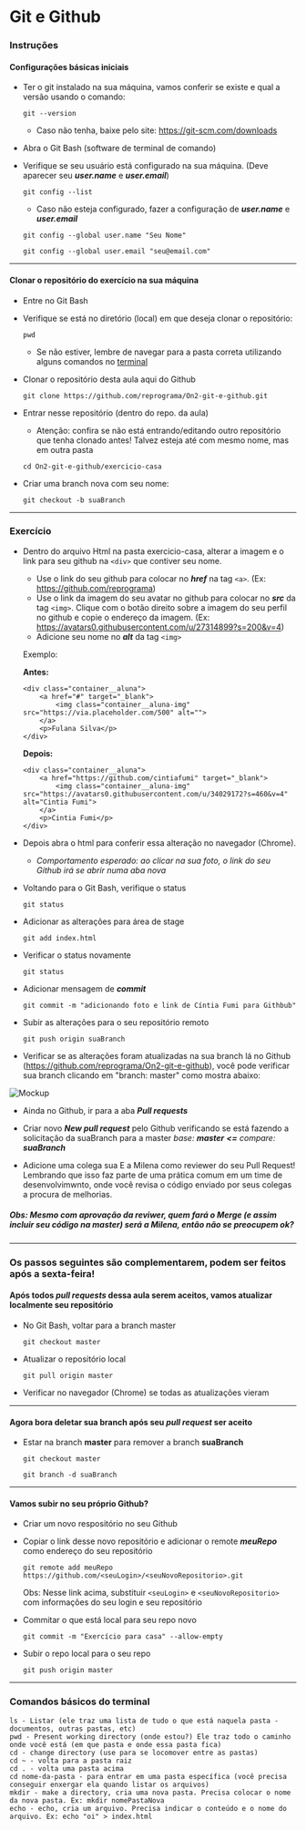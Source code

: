 # Git e Github

### Instruções

#### Configurações básicas iniciais
* Ter o git instalado na sua máquina, vamos conferir se existe e qual a versão usando o comando:
	
  ```
  git --version
  ```
  * Caso não tenha, baixe pelo site: https://git-scm.com/downloads

* Abra o Git Bash (software de terminal de comando)

* Verifique se seu usuário está configurado na sua máquina. (Deve aparecer seu ***user.name*** e ***user.email***)
	
  ```
  git config --list
  ```

	* Caso não esteja configurado, fazer a configuração de ***user.name*** e ***user.email***
		
    ```
    git config --global user.name "Seu Nome"
    ```

    ```
    git config --global user.email "seu@email.com"
    ```

---

#### Clonar o repositório do exercício na sua máquina

* Entre no Git Bash

* Verifique se está no diretório (local) em que deseja clonar o repositório:
	
  ```
  pwd
  ```
  * Se não estiver, lembre de navegar para a pasta correta utilizando alguns comandos no [terminal](#comandos)


* Clonar o repositório desta aula aqui do Github
	
  ```
  git clone https://github.com/reprograma/On2-git-e-github.git
  ```

* Entrar nesse repositório (dentro do repo. da aula)
    * Atenção: confira se não está entrando/editando outro repositório que tenha clonado antes! Talvez esteja até com mesmo nome, mas em outra pasta

	```
  cd On2-git-e-github/exercicio-casa
  ```

* Criar uma branch nova com seu nome:
	
  ```
  git checkout -b suaBranch
  ```

***

### Exercício

* Dentro do arquivo Html na pasta exercicio-casa, alterar a imagem e o link para seu github na `<div>` que contiver seu nome.
	* Use o link do seu github para colocar no ***href*** na tag `<a>`. (Ex: https://github.com/reprograma)
	* Use o link da imagem do seu avatar no github para colocar no ***src*** da tag `<img>`. Clique com o botão direito sobre a imagem do seu perfil no github e copie o endereço da imagem. (Ex: https://avatars0.githubusercontent.com/u/27314899?s=200&v=4)
  * Adicione seu nome no ***alt*** da tag `<img>`

  Exemplo:

    **Antes:**

    ```
    <div class="container__aluna">
        <a href="#" target="_blank">
            <img class="container__aluna-img" src="https://via.placeholder.com/500" alt="">
        </a>
        <p>Fulana Silva</p>
    </div>
    ```
    
    **Depois:**
    
    ```
    <div class="container__aluna">
        <a href="https://github.com/cintiafumi" target="_blank">
            <img class="container__aluna-img" src="https://avatars0.githubusercontent.com/u/34029172?s=460&v=4" alt="Cintia Fumi">
        </a>
        <p>Cintia Fumi</p>
    </div>
    ```

* Depois abra o html para conferir essa alteração no navegador (Chrome).
	* *Comportamento esperado: ao clicar na sua foto, o link do seu Github irá se abrir numa aba nova*

* Voltando para o Git Bash, verifique o status
	
  ```
  git status
  ```

* Adicionar as alterações para área de stage
	
  ```
  git add index.html
  ```

* Verificar o status novamente
	
  ```
  git status
  ```

* Adicionar mensagem de ***commit***
	
  ```
  git commit -m "adicionando foto e link de Cíntia Fumi para Githbub"
  ```

* Subir as alterações para o seu repositório remoto
	
  ```
  git push origin suaBranch
  ```

* Verificar se as alterações foram atualizadas na sua branch lá no Github (https://github.com/reprograma/On2-git-e-github), você pode verificar sua branch clicando em "branch: master" como mostra abaixo:

![Mockup](../imgs/branch-github.png)

* Ainda no Github, ir para a aba ***Pull requests***

* Criar novo ***New pull request*** pelo Github verificando se está fazendo a solicitação da suaBranch para a master
	*base: **master**    **<=**    compare: **suaBranch***

* Adicione uma colega sua E a Milena como reviewer do seu Pull Request! Lembrando que isso faz parte de uma prática comum em um time de desenvolvimwnto, onde você revisa o código enviado por seus colegas a procura de melhorias.

##### Obs: Mesmo com aprovação da reviwer, quem fará o Merge (e assim incluir seu código na master) será a Milena, então não se preocupem ok?

***

### Os passos seguintes são complementarem, podem ser feitos após a sexta-feira!

#### Após todos ***pull requests*** dessa aula serem aceitos, vamos atualizar localmente seu repositório

* No Git Bash, voltar para a branch master
	
  ```
  git checkout master
  ```

* Atualizar o repositório local
	
  ```
  git pull origin master
  ```

* Verificar no navegador (Chrome) se todas as atualizações vieram

***

#### Agora bora deletar sua branch após seu ***pull request*** ser aceito

* Estar na branch **master** para remover a branch **suaBranch**
	
  ```
  git checkout master
  ```
	
  ```
  git branch -d suaBranch
  ```

***

#### Vamos subir no seu próprio Github?

* Criar um novo respositório no seu Github

* Copiar o link desse novo repositório e adicionar o remote ***meuRepo*** como endereço do seu repositório
    
  ```
  git remote add meuRepo https://github.com/<seuLogin>/<seuNovoRepositorio>.git
  ```

	Obs: Nesse link acima, substituir `<seuLogin>` e `<seuNovoRepositorio>` com informações do seu login e seu repositório
  
* Commitar o que está local para seu repo novo

  ```
  git commit -m "Exercício para casa" --allow-empty
  ```

* Subir o repo local para o seu repo
	
  ```
  git push origin master
  ```

***

### Comandos básicos do terminal <a name="comandos"></a>

```
ls - Listar (ele traz uma lista de tudo o que está naquela pasta - documentos, outras pastas, etc)
pwd - Present working directory (onde estou?) Ele traz todo o caminho onde você está (em que pasta e onde essa pasta fica)
cd - change directory (use para se locomover entre as pastas)
cd ~ - volta para a pasta raiz
cd . - volta uma pasta acima
cd nome-da-pasta - para entrar em uma pasta específica (você precisa conseguir enxergar ela quando listar os arquivos)
mkdir - make a directory, cria uma nova pasta. Precisa colocar o nome da nova pasta. Ex: mkdir nomePastaNova
echo - echo, cria um arquivo. Precisa indicar o conteúdo e o nome do arquivo. Ex: echo "oi" > index.html
```